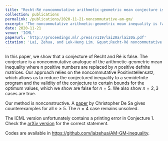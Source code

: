 ```yaml
---
title: "Recht-Ré noncommutative arithmetic-geometric mean conjecture is false"
collection: publications
permalink: /publications/2020-11-21-noncommutative-am-gm/
excerpt: 'The noncommutative arithmetic-geometric mean inequality is false.'
date: 2020-11-21
venue: 'ICML'
paperurl: 'http://proceedings.mlr.press/v119/lai20a/lai20a.pdf'
citation: 'Lai, Zehua, and Lek-Heng Lim. &quot;Recht-Ré noncommutative arithmetic-geometric mean conjecture is false.&quot; In International Conference on Machine Learning, pp. 5608-5617. PMLR, 2020.'
---
```

In this paper, we show that a conjecture of Recht and Ré is false. The conjecture is a noncommutative analogue of the arithmetic-geometric mean inequality where n positive numbers are replaced by $n$ positive defnite matrices. Our approach relies on the noncommutative Positivstellensatz, which allows us to reduce the conjectured inequality to a semidefnite program and the validity of the conjecture to certain bounds for the optimum values, which we show are false for $n = 5$. We also show $n = 2, 3$ cases are true.

Our method is nonconstructive. A [paper](https://proceedings.neurips.cc/paper/2020/hash/42299f06ee419aa5d9d07798b56779e2-Abstract.html) by Christopher De Sa gives counterexamples for all $n \geq 5$. The $n = 4$ case remains unsolved.

The ICML version unfortunately contains a printing error in Conjecture 1. Check the [arXiv version](https://arxiv.org/abs/2006.01510) for the correct statement.

Codes are available in https://github.com/laizehua/AM-GM-inequality.

